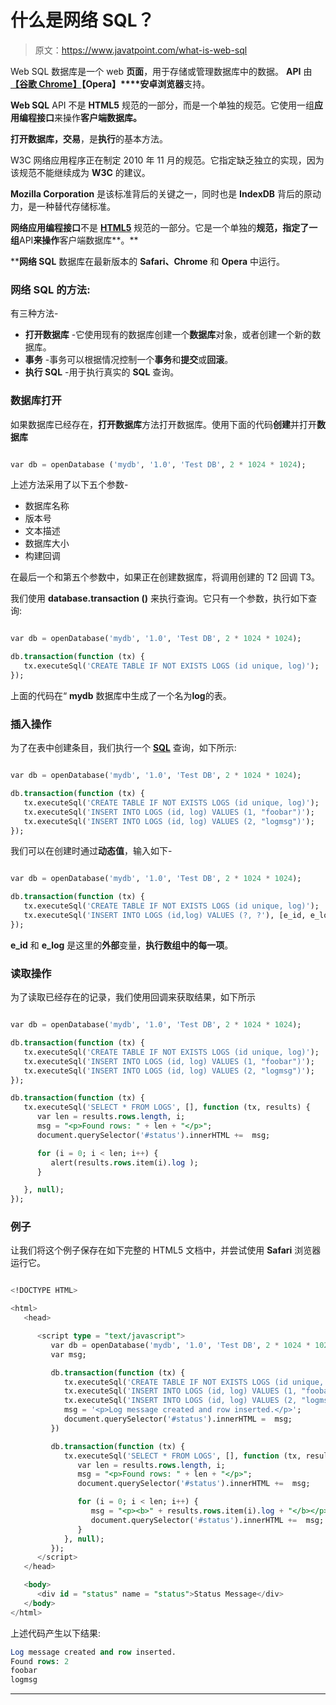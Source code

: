 # 什么是网络 SQL？

> 原文：<https://www.javatpoint.com/what-is-web-sql>

Web SQL 数据库是一个 web **页面**，用于存储或管理数据库中的数据。 **API** 由 **[【谷歌 Chrome】](https://www.javatpoint.com/google-chrome)【Opera】****安卓浏览器**支持。

**Web SQL** API 不是 **HTML5** 规范的一部分，而是一个单独的规范。它使用一组**应用编程接口**来操作**客户端数据库。**

**打开数据库，交易**，是**执行**的基本方法。

W3C 网络应用程序正在制定 2010 年 11 月的规范。它指定缺乏独立的实现，因为该规范不能继续成为 **W3C** 的建议。

**Mozilla Corporation** 是该标准背后的关键之一，同时也是 **IndexDB** 背后的原动力，是一种替代存储标准。

**网络应用编程接口**不是 [**HTML5**](https://www.javatpoint.com/html5-tutorial) 规范的一部分。它是一个单独的**规范，指定了一组**API**来操作**客户端数据库**。**

 ****网络 SQL** 数据库在最新版本的 **Safari、Chrome** 和 **Opera** 中运行。

### 网络 SQL 的方法:

有三种方法-

*   **打开数据库** -它使用现有的数据库创建一个**数据库**对象，或者创建一个新的数据库。
*   **事务** -事务可以根据情况控制一个**事务**和**提交**或**回滚**。
*   **执行 SQL** -用于执行真实的 **SQL** 查询。

### 数据库打开

如果数据库已经存在，**打开数据库**方法打开数据库。使用下面的代码**创建**并打开**数据库**

```sql

var db = openDatabase ('mydb', '1.0', 'Test DB', 2 * 1024 * 1024);

```

上述方法采用了以下五个参数-

*   数据库名称
*   版本号
*   文本描述
*   数据库大小
*   构建回调

在最后一个和第五个参数中，如果正在创建数据库，将调用创建的 T2 回调 T3。

我们使用 **database.transaction ()** 来执行查询。它只有一个参数，执行如下查询:

```sql

var db = openDatabase('mydb', '1.0', 'Test DB', 2 * 1024 * 1024); 

db.transaction(function (tx) {   
   tx.executeSql('CREATE TABLE IF NOT EXISTS LOGS (id unique, log)'); 
});

```

上面的代码在“ **mydb** 数据库中生成了一个名为**log**的表。

### 插入操作

为了在表中创建条目，我们执行一个 [**SQL**](https://www.javatpoint.com/sql-tutorial) 查询，如下所示:

```sql

var db = openDatabase('mydb', '1.0', 'Test DB', 2 * 1024 * 1024); 

db.transaction(function (tx) { 
   tx.executeSql('CREATE TABLE IF NOT EXISTS LOGS (id unique, log)'); 
   tx.executeSql('INSERT INTO LOGS (id, log) VALUES (1, "foobar")'); 
   tx.executeSql('INSERT INTO LOGS (id, log) VALUES (2, "logmsg")'); 
}); 

```

我们可以在创建时通过**动态值**，输入如下-

```sql

var db = openDatabase('mydb', '1.0', 'Test DB', 2 * 1024 * 1024);  

db.transaction(function (tx) {   
   tx.executeSql('CREATE TABLE IF NOT EXISTS LOGS (id unique, log)'); 
   tx.executeSql('INSERT INTO LOGS (id,log) VALUES (?, ?'), [e_id, e_log]; 
});

```

**e_id** 和 **e_log** 是这里的**外部**变量，**执行数组中的每一项**。

### 读取操作

为了读取已经存在的记录，我们使用回调来获取结果，如下所示

```sql

var db = openDatabase('mydb', '1.0', 'Test DB', 2 * 1024 * 1024);  

db.transaction(function (tx) { 
   tx.executeSql('CREATE TABLE IF NOT EXISTS LOGS (id unique, log)');
   tx.executeSql('INSERT INTO LOGS (id, log) VALUES (1, "foobar")'); 
   tx.executeSql('INSERT INTO LOGS (id, log) VALUES (2, "logmsg")'); 
});  

db.transaction(function (tx) { 
   tx.executeSql('SELECT * FROM LOGS', [], function (tx, results) { 
      var len = results.rows.length, i; 
      msg = "<p>Found rows: " + len + "</p>"; 
      document.querySelector('#status').innerHTML +=  msg; 

      for (i = 0; i < len; i++) { 
         alert(results.rows.item(i).log ); 
      } 

   }, null); 
});

```

### 例子

让我们将这个例子保存在如下完整的 HTML5 文档中，并尝试使用 **Safari** 浏览器运行它。

```sql

<!DOCTYPE HTML> 

<html>  
   <head> 

      <script type = "text/javascript"> 
         var db = openDatabase('mydb', '1.0', 'Test DB', 2 * 1024 * 1024); 
         var msg; 

         db.transaction(function (tx) { 
            tx.executeSql('CREATE TABLE IF NOT EXISTS LOGS (id unique, log)'); 
            tx.executeSql('INSERT INTO LOGS (id, log) VALUES (1, "foobar")'); 
            tx.executeSql('INSERT INTO LOGS (id, log) VALUES (2, "logmsg")'); 
            msg = '<p>Log message created and row inserted.</p>'; 
            document.querySelector('#status').innerHTML =  msg; 
         })

         db.transaction(function (tx) { 
            tx.executeSql('SELECT * FROM LOGS', [], function (tx, results) { 
               var len = results.rows.length, i; 
               msg = "<p>Found rows: " + len + "</p>"; 
               document.querySelector('#status').innerHTML +=  msg; 

               for (i = 0; i < len; i++) { 
                  msg = "<p><b>" + results.rows.item(i).log + "</b></p>"; 
                  document.querySelector('#status').innerHTML +=  msg; 
               } 
            }, null); 
         }); 
      </script> 
   </head> 

   <body> 
      <div id = "status" name = "status">Status Message</div> 
   </body> 
</html>

```

上述代码产生以下结果:

```sql
Log message created and row inserted.
Found rows: 2
foobar
logmsg

```

* * ***